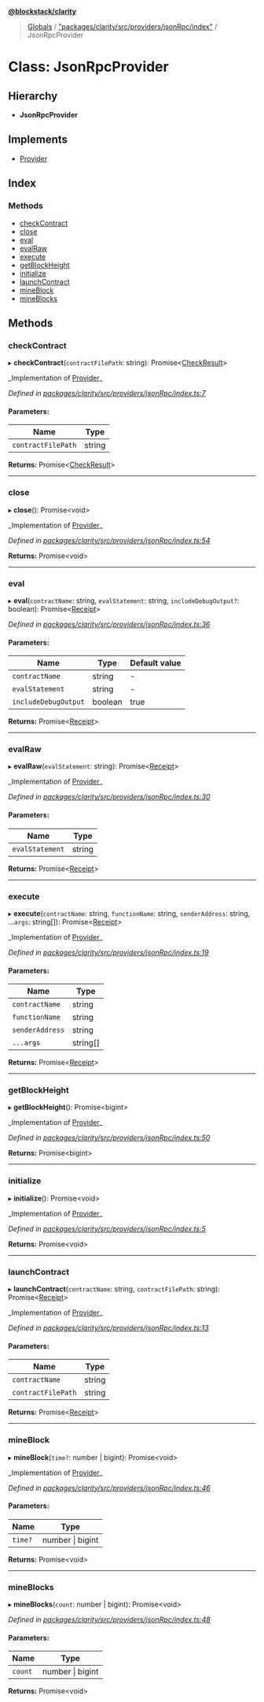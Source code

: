 **[@blockstack/clarity](../README.md)**

> [Globals](../globals.md) / ["packages/clarity/src/providers/jsonRpc/index"](../modules/_packages_clarity_src_providers_jsonrpc_index_.md) / JsonRpcProvider

# Class: JsonRpcProvider

## Hierarchy

- **JsonRpcProvider**

## Implements

- [Provider](../interfaces/_packages_clarity_src_core_provider_.provider.md)

## Index

### Methods

- [checkContract](_packages_clarity_src_providers_jsonrpc_index_.jsonrpcprovider.md#checkcontract)
- [close](_packages_clarity_src_providers_jsonrpc_index_.jsonrpcprovider.md#close)
- [eval](_packages_clarity_src_providers_jsonrpc_index_.jsonrpcprovider.md#eval)
- [evalRaw](_packages_clarity_src_providers_jsonrpc_index_.jsonrpcprovider.md#evalraw)
- [execute](_packages_clarity_src_providers_jsonrpc_index_.jsonrpcprovider.md#execute)
- [getBlockHeight](_packages_clarity_src_providers_jsonrpc_index_.jsonrpcprovider.md#getblockheight)
- [initialize](_packages_clarity_src_providers_jsonrpc_index_.jsonrpcprovider.md#initialize)
- [launchContract](_packages_clarity_src_providers_jsonrpc_index_.jsonrpcprovider.md#launchcontract)
- [mineBlock](_packages_clarity_src_providers_jsonrpc_index_.jsonrpcprovider.md#mineblock)
- [mineBlocks](_packages_clarity_src_providers_jsonrpc_index_.jsonrpcprovider.md#mineblocks)

## Methods

### checkContract

▸ **checkContract**(`contractFilePath`: string): Promise\<[CheckResult](../interfaces/_packages_clarity_src_core_types_.checkresult.md)>

_Implementation of [Provider](../interfaces/\_packages_clarity_src_core_provider_.provider.md)\_

_Defined in [packages/clarity/src/providers/jsonRpc/index.ts:7](https://github.com/blockstack/clarity-js-sdk/blob/711ac7c/packages/clarity/src/providers/jsonRpc/index.ts#L7)_

#### Parameters:

| Name               | Type   |
| ------------------ | ------ |
| `contractFilePath` | string |

**Returns:** Promise\<[CheckResult](../interfaces/_packages_clarity_src_core_types_.checkresult.md)>

---

### close

▸ **close**(): Promise\<void>

_Implementation of [Provider](../interfaces/\_packages_clarity_src_core_provider_.provider.md)\_

_Defined in [packages/clarity/src/providers/jsonRpc/index.ts:54](https://github.com/blockstack/clarity-js-sdk/blob/711ac7c/packages/clarity/src/providers/jsonRpc/index.ts#L54)_

**Returns:** Promise\<void>

---

### eval

▸ **eval**(`contractName`: string, `evalStatement`: string, `includeDebugOutput?`: boolean): Promise\<[Receipt](../interfaces/_packages_clarity_src_core_types_.receipt.md)>

_Defined in [packages/clarity/src/providers/jsonRpc/index.ts:36](https://github.com/blockstack/clarity-js-sdk/blob/711ac7c/packages/clarity/src/providers/jsonRpc/index.ts#L36)_

#### Parameters:

| Name                 | Type    | Default value |
| -------------------- | ------- | ------------- |
| `contractName`       | string  | -             |
| `evalStatement`      | string  | -             |
| `includeDebugOutput` | boolean | true          |

**Returns:** Promise\<[Receipt](../interfaces/_packages_clarity_src_core_types_.receipt.md)>

---

### evalRaw

▸ **evalRaw**(`evalStatement`: string): Promise\<[Receipt](../interfaces/_packages_clarity_src_core_types_.receipt.md)>

_Implementation of [Provider](../interfaces/\_packages_clarity_src_core_provider_.provider.md)\_

_Defined in [packages/clarity/src/providers/jsonRpc/index.ts:30](https://github.com/blockstack/clarity-js-sdk/blob/711ac7c/packages/clarity/src/providers/jsonRpc/index.ts#L30)_

#### Parameters:

| Name            | Type   |
| --------------- | ------ |
| `evalStatement` | string |

**Returns:** Promise\<[Receipt](../interfaces/_packages_clarity_src_core_types_.receipt.md)>

---

### execute

▸ **execute**(`contractName`: string, `functionName`: string, `senderAddress`: string, ...`args`: string[]): Promise\<[Receipt](../interfaces/_packages_clarity_src_core_types_.receipt.md)>

_Implementation of [Provider](../interfaces/\_packages_clarity_src_core_provider_.provider.md)\_

_Defined in [packages/clarity/src/providers/jsonRpc/index.ts:19](https://github.com/blockstack/clarity-js-sdk/blob/711ac7c/packages/clarity/src/providers/jsonRpc/index.ts#L19)_

#### Parameters:

| Name            | Type     |
| --------------- | -------- |
| `contractName`  | string   |
| `functionName`  | string   |
| `senderAddress` | string   |
| `...args`       | string[] |

**Returns:** Promise\<[Receipt](../interfaces/_packages_clarity_src_core_types_.receipt.md)>

---

### getBlockHeight

▸ **getBlockHeight**(): Promise\<bigint>

_Implementation of [Provider](../interfaces/\_packages_clarity_src_core_provider_.provider.md)\_

_Defined in [packages/clarity/src/providers/jsonRpc/index.ts:50](https://github.com/blockstack/clarity-js-sdk/blob/711ac7c/packages/clarity/src/providers/jsonRpc/index.ts#L50)_

**Returns:** Promise\<bigint>

---

### initialize

▸ **initialize**(): Promise\<void>

_Implementation of [Provider](../interfaces/\_packages_clarity_src_core_provider_.provider.md)\_

_Defined in [packages/clarity/src/providers/jsonRpc/index.ts:5](https://github.com/blockstack/clarity-js-sdk/blob/711ac7c/packages/clarity/src/providers/jsonRpc/index.ts#L5)_

**Returns:** Promise\<void>

---

### launchContract

▸ **launchContract**(`contractName`: string, `contractFilePath`: string): Promise\<[Receipt](../interfaces/_packages_clarity_src_core_types_.receipt.md)>

_Implementation of [Provider](../interfaces/\_packages_clarity_src_core_provider_.provider.md)\_

_Defined in [packages/clarity/src/providers/jsonRpc/index.ts:13](https://github.com/blockstack/clarity-js-sdk/blob/711ac7c/packages/clarity/src/providers/jsonRpc/index.ts#L13)_

#### Parameters:

| Name               | Type   |
| ------------------ | ------ |
| `contractName`     | string |
| `contractFilePath` | string |

**Returns:** Promise\<[Receipt](../interfaces/_packages_clarity_src_core_types_.receipt.md)>

---

### mineBlock

▸ **mineBlock**(`time?`: number \| bigint): Promise\<void>

_Implementation of [Provider](../interfaces/\_packages_clarity_src_core_provider_.provider.md)\_

_Defined in [packages/clarity/src/providers/jsonRpc/index.ts:46](https://github.com/blockstack/clarity-js-sdk/blob/711ac7c/packages/clarity/src/providers/jsonRpc/index.ts#L46)_

#### Parameters:

| Name    | Type             |
| ------- | ---------------- |
| `time?` | number \| bigint |

**Returns:** Promise\<void>

---

### mineBlocks

▸ **mineBlocks**(`count`: number \| bigint): Promise\<void>

_Defined in [packages/clarity/src/providers/jsonRpc/index.ts:48](https://github.com/blockstack/clarity-js-sdk/blob/711ac7c/packages/clarity/src/providers/jsonRpc/index.ts#L48)_

#### Parameters:

| Name    | Type             |
| ------- | ---------------- |
| `count` | number \| bigint |

**Returns:** Promise\<void>
